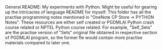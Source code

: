 General README:
My experiments with Python. Might be useful for gearing up the intricacies of language
README for myself:
This folder has all the practise programming notes mentioned in "OneNote CP Store -> PYTHON Notes". These resources are either self created or PGDMLAI Python crash course related or NPTEL Python course related. For example, "Self_Sets" are the practise version of "Sets" original file obtained in respective section of PGDMLAI program, so the former fle would contain more practise materials compared to later one. 
